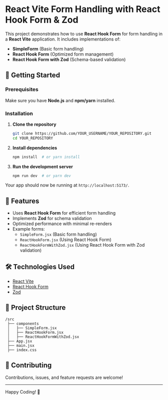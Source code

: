 # React Vite Form Handling with React Hook Form & Zod

This project demonstrates how to use **React Hook Form** for form handling in a **React Vite** application. It includes implementations of:

- **SimpleForm** (Basic form handling)
- **React Hook Form** (Optimized form management)
- **React Hook Form with Zod** (Schema-based validation)

## 🚀 Getting Started

### Prerequisites
Make sure you have **Node.js** and **npm/yarn** installed.

### Installation
1. **Clone the repository**
   ```sh
   git clone https://github.com/YOUR_USERNAME/YOUR_REPOSITORY.git
   cd YOUR_REPOSITORY
   ```
2. **Install dependencies**
   ```sh
   npm install  # or yarn install
   ```

3. **Run the development server**
   ```sh
   npm run dev  # or yarn dev
   ```

Your app should now be running at `http://localhost:5173/`.

## 📌 Features
- Uses **React Hook Form** for efficient form handling
- Implements **Zod** for schema validation
- Optimized performance with minimal re-renders
- Example forms:
  - `SimpleForm.jsx` (Basic form handling)
  - `ReactHookForm.jsx` (Using React Hook Form)
  - `ReactHookFormWithZod.jsx` (Using React Hook Form with Zod validation)

## 🛠️ Technologies Used
- [React Vite](https://vitejs.dev/)
- [React Hook Form](https://react-hook-form.com/)
- [Zod](https://zod.dev/)

## 📂 Project Structure
```
/src
 ├── components
 │   ├── SimpleForm.jsx
 │   ├── ReactHookForm.jsx
 │   ├── ReactHookFormWithZod.jsx
 ├── App.jsx
 ├── main.jsx
 ├── index.css
```

## 🤝 Contributing
Contributions, issues, and feature requests are welcome!

--------------------------------------------------------

Happy Coding! 🚀

